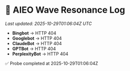 # 🌊 AIEO Wave Resonance Log
_Last updated: 2025-10-29T01:06:04Z UTC_

- **Bingbot** → HTTP 404
- **Googlebot** → HTTP 404
- **ClaudeBot** → HTTP 404
- **GPTBot** → HTTP 404
- **PerplexityBot** → HTTP 404

✅ Probe completed at 2025-10-29T01:06:04Z
